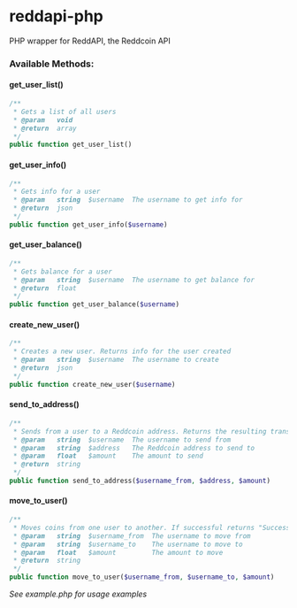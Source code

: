 reddapi-php
===========

PHP wrapper for ReddAPI, the Reddcoin API


### Available Methods:

#### get_user_list()
```php
/**
 * Gets a list of all users
 * @param   void
 * @return  array
 */
public function get_user_list()
```


#### get_user_info()
```php
/**
 * Gets info for a user
 * @param   string  $username  The username to get info for
 * @return  json
 */
public function get_user_info($username)
```


#### get_user_balance()
```php
/**
 * Gets balance for a user
 * @param   string  $username  The username to get balance for
 * @return  float
 */
public function get_user_balance($username)
```


#### create_new_user()
```php
/**
 * Creates a new user. Returns info for the user created
 * @param   string  $username  The username to create
 * @return  json
 */
public function create_new_user($username)
```


#### send_to_address()
```php
/**
 * Sends from a user to a Reddcoin address. Returns the resulting transaction ID
 * @param   string  $username  The username to send from
 * @param   string  $address   The Reddcoin address to send to
 * @param   float   $amount    The amount to send
 * @return  string
 */
public function send_to_address($username_from, $address, $amount)
```


#### move_to_user()
```php
/**
 * Moves coins from one user to another. If successful returns "Success" 
 * @param   string  $username_from  The username to move from
 * @param   string  $username_to    The username to move to
 * @param   float   $amount         The amount to move
 * @return  string
 */
public function move_to_user($username_from, $username_to, $amount)
```


_See example.php for usage examples_